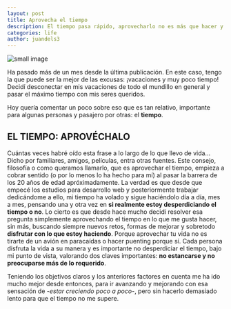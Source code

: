 ```yaml
---
layout: post
title: Aprovecha el tiempo
description: El tiempo pasa rápido, aprovecharlo no es más que hacer y disfrutar lo que te gusta
categories: life
author: juandels3
---
```


![small image]({{site.baseurl}}/images/time.jpg)

Ha pasado más de un mes desde la última publicación. En este caso, tengo la que puede ser la mejor de las excusas: ¡vacaciones y muy poco tiempo! Decidí desconectar en mis vacaciones de todo el mundillo en general y pasar el máximo tiempo con mis seres queridos. 

Hoy quería comentar un poco sobre eso que es tan relativo, importante para algunas personas y pasajero por otras: el **tiempo**. 

## EL TIEMPO: APROVÉCHALO

Cuántas veces habré oído esta frase a lo largo de lo que llevo de vida... Dicho por familiares, amigos, películas, entra otras fuentes. Este consejo, filosofía o como queramos llamarlo, que es aprovechar el tiempo, empieza a cobrar sentido (o por lo menos lo ha hecho para mí) al pasar la barrera de los 20 años de edad apróximadamente. La verdad es que desde que empecé los estudios para desarrollo web y posteriormente trabajar dedicándome a ello, mi tiempo ha volado y sigue haciéndolo día a día, mes a mes, pensando una y otra vez en **si realmente estoy desperdiciando el tiempo o no**. 
Lo cierto es que desde hace mucho decidí resolver esa pregunta simplemente aprovechando el tiempo en lo que me gusta hacer, sin más, buscando siempre nuevos retos, formas de mejorar y sobretodo **disfrutar con lo que estoy haciendo**. Porque aprovechar tu vida no es tirarte de un avión en paracaídas o hacer puenting porque sí. Cada persona disfruta la vida a su manera y es importante no desperdiciar el tiempo, bajo mi punto de vista, valorando dos claves importantes: **no estancarse y no preocuparse más de lo requerido**.

Teniendo los objetivos claros y los anteriores factores en cuenta me ha ido mucho mejor desde entonces, para ir avanzando y mejorando con esa sensación de *-estar creciendo poco a poco-*, pero sin hacerlo demasiado lento para que el tiempo no me supere.